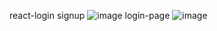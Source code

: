 react-login
signup
![image](https://user-images.githubusercontent.com/52327936/187039018-9266e812-e24a-46f2-9d36-3b988e6735ea.png)
login-page
![image](https://user-images.githubusercontent.com/52327936/187039060-6597ba09-9132-4439-9f24-a374aba11411.png)


